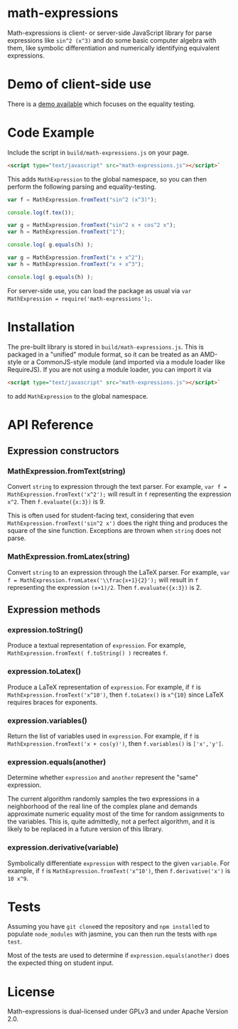 # math-expressions

Math-expressions is client- or server-side JavaScript library for
parse expressions like `sin^2 (x^3)` and do some basic computer
algebra with them, like symbolic differentiation and numerically
identifying equivalent expressions.

# Demo of client-side use

There is a [demo available](https://rawgit.com/kisonecat/math-expressions/master/demo/index.html) which focuses on the equality testing.

# Code Example

Include the script in `build/math-expressions.js` on your page.

```HTML
<script type="text/javascript" src="math-expressions.js"></script>`
```

This adds `MathExpression` to the global namespace, so you can then perform the following parsing and equality-testing.

```JavaScript
var f = MathExpression.fromText("sin^2 (x^3)");

console.log(f.tex());

var g = MathExpression.fromText("sin^2 x + cos^2 x");
var h = MathExpression.fromText("1");

console.log( g.equals(h) );

var g = MathExpression.fromText("x + x^2");
var h = MathExpression.fromText("x + x^3");

console.log( g.equals(h) );
```

For server-side use, you can load the package as usual via `var MathExpression = require('math-expressions');`.

# Installation

The pre-built library is stored in `build/math-expressions.js`.  This
is packaged in a "unified" module format, so it can be treated as an
AMD-style or a CommonJS-style module (and imported via a module loader
like RequireJS).  If you are not using a module loader, you can import
it via

```HTML
<script type="text/javascript" src="math-expressions.js"></script>`
```

to add `MathExpression` to the global namespace.

# API Reference

## Expression constructors

### MathExpression.fromText(string)

Convert `string` to expression through the text parser.  For example, `var f = MathExpression.fromText('x^2');` will result in `f` representing the expression `x^2`.  Then `f.evaluate({x:3})` is 9.

This is often used for student-facing text, considering that even `MathExpression.fromText('sin^2 x')` does the right thing and produces the square of the sine function.  Exceptions are thrown when `string` does not parse.

### MathExpression.fromLatex(string)

Convert `string` to an expression through the LaTeX parser.  For example, `var f = MathExpression.fromLatex('\\frac{x+1}{2}');` will result in `f` representing the expression `(x+1)/2`.  Then `f.evaluate({x:3})` is 2.

## Expression methods

### expression.toString()

Produce a textual representation of `expression`.  For example, `MathExpression.fromText( f.toString() )` recreates `f`.

### expression.toLatex()

Produce a LaTeX representation of `expression`.  For example, if `f` is `MathExpression.fromText('x^10')`, then `f.toLatex()` is `x^{10}` since LaTeX requires braces for exponents.

### expression.variables()

Return the list of variables used in `expression`.  For example,  if `f` is `MathExpression.fromText('x + cos(y)')`, then `f.variables()` is `['x','y']`.

### expression.equals(another)

Determine whether `expression` and `another` represent the "same" expression.

The current algorithm randomly samples the two expressions in a neighborhood of the real line of the complex plane and demands approximate numeric equality most of the time for random assignments to the variables.  This is, quite admittedly, not a perfect algorithm, and it is likely to be replaced in a future version of this library.

### expression.derivative(variable)

Symbolically differentiate `expression` with respect to the given `variable`.  For example, if `f` is `MathExpression.fromText('x^10')`, then `f.derivative('x')` is `10 x^9`.

# Tests

Assuming you have `git clone`ed the repository and `npm install`ed to
populate `node_modules` with jasmine, you can then run the tests with
`npm test`.

Most of the tests are used to determine if `expression.equals(another)` does the expected thing on student input.

# License

Math-expressions is dual-licensed under GPLv3 and under Apache Version 2.0.
